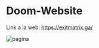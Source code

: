 # Doom-Website 

Link a la web: https://exitmatrix.ga/

![pagina](https://user-images.githubusercontent.com/102434136/189636779-76d82507-55c6-4816-9e7c-222c6054bf68.png)
